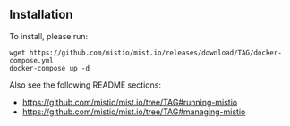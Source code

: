 ## Installation

To install, please run:

    wget https://github.com/mistio/mist.io/releases/download/TAG/docker-compose.yml
    docker-compose up -d

Also see the following README sections:

- https://github.com/mistio/mist.io/tree/TAG#running-mistio
- https://github.com/mistio/mist.io/tree/TAG#managing-mistio
